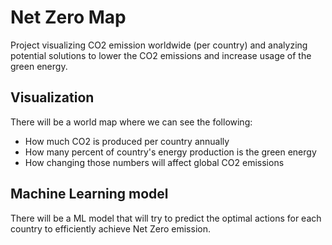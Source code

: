 # Net Zero Map 
Project visualizing CO2 emission worldwide (per country) and analyzing potential solutions to lower the CO2 emissions and increase usage of the green energy. 

## Visualization
There will be a world map where we can see the following:

- How much CO2 is produced per country annually
- How many percent of country's energy production is the green energy
- How changing those numbers will affect global CO2 emissions 


## Machine Learning model
There will be a ML model that will try to predict the optimal actions for each country to efficiently achieve Net Zero emission.


